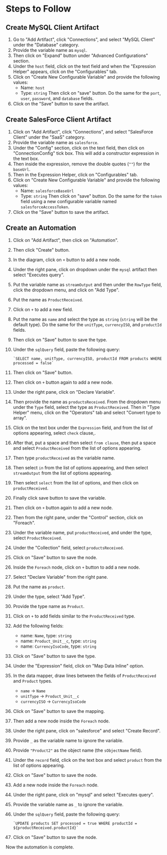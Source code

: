 # Steps to Follow

## Create MySQL Client Artifact

1. Go to "Add Artifact", click "Connections", and select "MySQL Client" under the "Database" category.
2. Provide the variable name as `mysql`.
3. Then click on "Expand" button under "Advanced Configurations" section.
4. Under the `host` field, click on the text field and when the "Expression Helper" appears, click on the
   "Configurables" tab.
5. Click on "Create New Configurable Variable" and provide the following values:
    - Name: `host`
    - Type: `string`
    Then click on "save" button.
    Do the same for the `port`, `user`, `password`, and `database` fields.
6. Click on the "Save" button to save the artifact.

## Create SalesForce Client Artifact

1. Click on "Add Artifact", click "Connections", and select "SalesForce Client" under the "SaaS" category.
2. Provide the variable name as `salesforce`.
3. Under the "Config" section, click on the text field, then click on "ConnectionConfig" tick box. This will add a
   constructor expression in the text box.
4. Then inside the expression, remove the double quotes (`""`) for the `baseUrl`.
5. Then in the Expression Helper, click on "Configurables" tab.
6. Click on "Create New Configurable Variable" and provide the following values:
    - Name: `salesforceBaseUrl`
    - Type: `string`
    Then click on "save" button.
    Do the same for the `token` field using a new configurable variable named `salesforceAccessToken`.
7. Click on the "Save" button to save the artifact.

## Create an Automation

1. Click on "Add Artifact", then click on "Automation".
2. Then click "Create" button.
3. In the diagram, click on `+` button to add a new node.
4. Under the right pane, click on dropdown under the `mysql` artifact then select "Executes query".
5. Put the variable name as `streamOutput` and then under the `RowType` field, click the dropdown menu, and click on
   "Add Type".
6. Put the name as `ProductReceived`.
7. Click on `+` to add a new field.
8. Put the name as `name` and select the type as `string` (`string` will be the default type). Do the same for the
   `unitType`, `currencyISO`, and `productId` fields.
9. Then click on "Save" button to save the type.
10. Under the `sqlQuery` field, paste the following query:

    ```text
    `SELECT name, unitType, currencyISO, productId FROM products WHERE processed = false`
    ```

11. Then click on "Save" button.
12. Then click on `+` button again to add a new node.
13. Under the right pane, click on "Declare Variable".
14. Then provide the name as `productsReceived`. From the dropdown menu under the `Type` field, select the type as
    `ProductReceived`. Then in "Type Helper" menu, click on the "Operators" tab and select "Convert type to array".
15. Click on the text box under the `Expression` field, and from the list of options appearing, select `check` clause,.
16. After that, put a space and then select `from clause`, then put a space and select `ProductReceived` from the list of options appearing.
17. Then type `productReceived` as the variable name.
18. Then select `in` from the list of options appearing, and then select `streamOutput` from the list of options
    appearing.
19. Then select `select` from the list of options, and then click on `productReceived`.
20. Finally click save button to save the variable.
21. Then click on `+` button again to add a new node.
22. Then from the right pane, under the "Control" section, click on "Foreach".
23. Under the variable name, put `productReceived`, and under the type, select `ProductReceived`.
24. Under the "Collection" field, select `productsReceived`.
25. Click on "Save" button to save the node.
26. Inside the `Foreach` node, click on `+` button to add a new node.
27. Select "Declare Variable" from the right pane.
28. Put the name as `product`.
29. Under the type, select "Add Type".
30. Provide the type name as `Product`.
31. Click on `+` to add fields similar to the `ProductReceived` type.
32. Add the following fields:
    - name: `Name`, type: `string`
    - name: `Product_Unit__c`, type: `string`
    - name: `CurrencyIsoCode`, type: `string`
33. Click on "Save" button to save the type.
34. Under the "Expression" field, click on "Map Data Inline" option.
35. In the data mapper, draw lines between the fields of `ProductReceived` and `Product` types.
    - `name` -> `Name`
    - `unitType` -> `Product_Unit__c`
    - `currencyISO` -> `CurrencyIsoCode`
36. Click on "Save" button to save the mapping.
37. Then add a new node inside the `Foreach` node.
38. Under the right pane, click on "salesforce" and select "Create Record".
39. Provide `_` as the variable name to ignore the variable.
40. Provide `"Product2"` as the object name (the `sObjectName` field).
41. Under the `record` field, click on the text box and select `product` from the list of options appearing.
42. Click on "Save" button to save the node.
43. Add a new node inside the `Foreach` node.
44. Under the right pane, click on "mysql" and select "Executes query".
45. Provide the variable name as `_` to ignore the variable.
46. Under the `sqlQuery` field, paste the following query:

    ```text
    `UPDATE products SET processed = true WHERE productId = ${productReceived.productId}`
    ```

47. Click on "Save" button to save the node.

Now the automation is complete.
